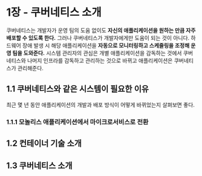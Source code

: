 # 1장 - 쿠버네티스 소개
쿠버네티스는 개발자가 운영 팀의 도움 없이도 **자신의 애플리케이션을 원하는 만큼 자주 배포할 수 있도록 한다.**  그러나 쿠버네티스가 개발자에게만 도움이 되는 것이 아니다. 하드웨어 장애 발생 시 해당 애플리케이션을 **자동으로 모니터링하고 스케줄링을 조정해 운영 팀을 도와준다.**  시스템 관리자의 관심은 개별 애플리케이션을 감독하는 것에서 쿠버네티스와 나머지 인프라를 감독하고 관리하는 것으로 바뀌고 애플리케이션은 쿠버네티스가 관리해준다. 

## 1.1 쿠버네티스와 같은 시스템이 필요한 이유
최근 몇 년 동안 애플리케이션의 개발과 배포 방식이 어떻게 바뀌었는지 살펴보면 좋다.

### 1.1.1 모놀리스 애플리케이션에서 마이크로서비스로 전환


## 1.2 컨테이너 기술 소개


## 1.3 쿠버네티스 소개


